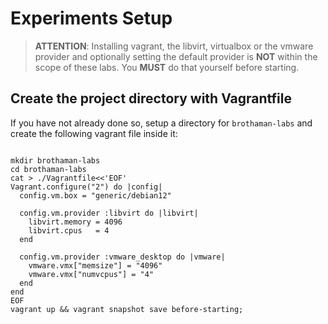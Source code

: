 # Experiments Setup

>**ATTENTION**: Installing vagrant, the libvirt, virtualbox or the vmware provider and optionally setting the default provider is **NOT** within the scope of these labs. You **MUST** do that yourself before starting.

## Create the project directory with Vagrantfile

If you have not already done so, setup a directory for `brothaman-labs` and create the following vagrant file inside it:

```shell

mkdir brothaman-labs
cd brothaman-labs
cat > ./Vagrantfile<<'EOF'
Vagrant.configure("2") do |config|
  config.vm.box = "generic/debian12"

  config.vm.provider :libvirt do |libvirt|
    libvirt.memory = 4096
    libvirt.cpus   = 4
  end

  config.vm.provider :vmware_desktop do |vmware|
    vmware.vmx["memsize"] = "4096"
    vmware.vmx["numvcpus"] = "4"
  end
end
EOF
vagrant up && vagrant snapshot save before-starting;
```
